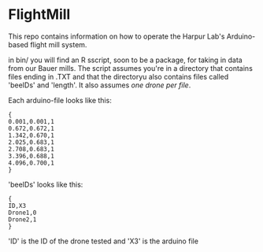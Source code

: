 # FlightMill



This repo contains information on how to operate the Harpur Lab's Arduino-based flight mill system. 


in bin/ you will find an R sscript, soon to be a package, for taking in data from our Bauer mills. The script assumes you're in a directory that contains files ending in .TXT and that the directoryu also contains files called 'beeIDs' and 'length'. It also assumes *one drone per file*. 


Each arduino-file looks like this:

```
{
0.001,0.001,1
0.672,0.672,1
1.342,0.670,1
2.025,0.683,1
2.708,0.683,1
3.396,0.688,1
4.096,0.700,1
}
```





'beeIDs' looks like this:

```
{
ID,X3
Drone1,0
Drone2,1
}
```

'ID' is the ID of the drone tested and 'X3' is the arduino file 